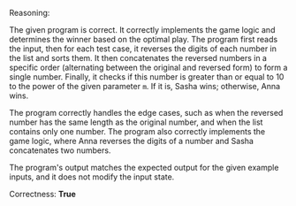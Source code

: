 Reasoning:

The given program is correct. It correctly implements the game logic and determines the winner based on the optimal play. The program first reads the input, then for each test case, it reverses the digits of each number in the list and sorts them. It then concatenates the reversed numbers in a specific order (alternating between the original and reversed form) to form a single number. Finally, it checks if this number is greater than or equal to 10 to the power of the given parameter `m`. If it is, Sasha wins; otherwise, Anna wins.

The program correctly handles the edge cases, such as when the reversed number has the same length as the original number, and when the list contains only one number. The program also correctly implements the game logic, where Anna reverses the digits of a number and Sasha concatenates two numbers.

The program's output matches the expected output for the given example inputs, and it does not modify the input state.

Correctness: **True**